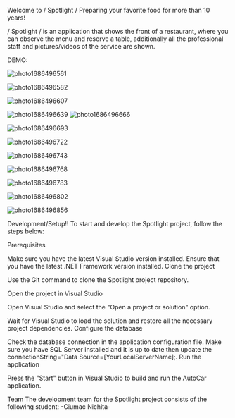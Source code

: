 
Welcome to / Spotlight /
Preparing your favorite food for more than 10 years!

/ Spotlight / is an application that shows the front of a restaurant, where you can observe the menu and reserve a table, additionally all the professional staff and pictures/videos of the service are shown.

DEMO:

![photo1686496561](https://github.com/ChloePrice4Ever/ProiectulTW/assets/76448511/e1ec9553-c506-4d43-b438-401ab1a93f61)

![photo1686496582](https://github.com/ChloePrice4Ever/ProiectulTW/assets/76448511/ba748c24-ab32-47ca-9c3a-92b04644f3ef)

![photo1686496607](https://github.com/ChloePrice4Ever/ProiectulTW/assets/76448511/ba5b501e-c327-4772-a0f8-1305fa07e07e)

![photo1686496639](https://github.com/ChloePrice4Ever/ProiectulTW/assets/76448511/8c255ca4-fb84-4ea6-9f7b-560f5ae7ecc8)
![photo1686496666](https://github.com/ChloePrice4Ever/ProiectulTW/assets/76448511/105049a3-c2bb-43d1-a4e6-86f56d7ca0ce)

![photo1686496693](https://github.com/ChloePrice4Ever/ProiectulTW/assets/76448511/29c45be4-877b-4a3d-9262-cea221b6da9a)

![photo1686496722](https://github.com/ChloePrice4Ever/ProiectulTW/assets/76448511/228e8df9-89fd-4d0f-b39c-3e6c4f1a068f)

![photo1686496743](https://github.com/ChloePrice4Ever/ProiectulTW/assets/76448511/abb05c39-a04c-4feb-b169-f65554479d7f)

![photo1686496768](https://github.com/ChloePrice4Ever/ProiectulTW/assets/76448511/53c3c6da-2e0c-4d8b-a1be-cc242987f6fd)

![photo1686496783](https://github.com/ChloePrice4Ever/ProiectulTW/assets/76448511/9c538069-1cd2-40f9-81ce-72e73be60866)

![photo1686496802](https://github.com/ChloePrice4Ever/ProiectulTW/assets/76448511/b6469593-a0a1-47f1-93f7-ab71527fa488)

![photo1686496856](https://github.com/ChloePrice4Ever/ProiectulTW/assets/76448511/f53830fb-e59a-451b-8c03-0f42f0b5582b)

Development/Setup!!
To start and develop the Spotlight project, follow the steps below:

Prerequisites

Make sure you have the latest Visual Studio version installed.
Ensure that you have the latest .NET Framework version installed.
Clone the project

Use the Git command to clone the Spotlight project repository.


Open the project in Visual Studio

Open Visual Studio and select the "Open a project or solution" option.

Wait for Visual Studio to load the solution and restore all the necessary project dependencies.
Configure the database

Check the database connection in the application configuration file.
Make sure you have SQL Server installed and it is up to date then update the connectionString="Data Source=[YourLocalServerName];.
Run the application

Press the "Start" button in Visual Studio to build and run the AutoCar application.

Team
The development team for the Spotlight project consists of the following student:
-Ciumac Nichita-

